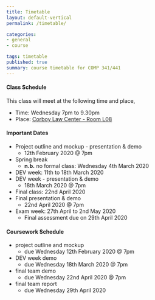 ```yaml
---
title: Timetable
layout: default-vertical
permalink: /timetable/

categories:
- general
- course

tags: timetable
published: true
summary: course timetable for COMP 341/441
---
```


#### Class Schedule

This class will meet at the following time and place,

* Time: Wednesday 7pm to 9.30pm
* Place: [Corboy Law Center - Room L08](http://www.luc.edu/media/lucedu/wtc.pdf)

#### Important Dates

* Project outline and mockup - presentation & demo
  * 12th February 2020 @ 7pm
* Spring break
	* **n.b.** no formal class: Wednesday 4th March 2020
* DEV week: 11th to 18th March 2020
* DEV week - presentation & demo
	* 18th March 2020 @ 7pm
* Final class: 22nd April 2020
* Final presentation & demo
	* 22nd April 2020 @ 7pm
* Exam week: 27th April to 2nd May 2020
	* Final assessment due on 29th April 2020

#### Coursework Schedule

* project outline and mockup
  * due Wednesday 12th February 2020 @ 7pm
* DEV week demo
  * due Wednesday 18th March 2020 @ 7pm
* final team demo
  * due Wednesday 22nd April 2020 @ 7pm
* final team report
  * due Wednesday 29th April 2020